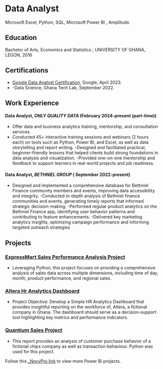 # Data Analyst
Microsoft Excel, Python, SQL, Microsoft Power BI , Amplitude.


## Education
Bachelor of Arts, Economics and Statistics  ;    UNIVERSITY OF GHANA, LEGON, 2016 


## Certifications
- [Google Data Analyst Certification](https://www.credly.com/badges/29d3aa6f-918b-42a9-9e52-5e22fb55422e/public_url), Google, April 2023.
- -Data Science, Ghana Tech Lab, September 2022.


## Work Experience
####  Data Analyst, _ONLY QUALITY DATA_ (February 2024-present (part-time))
- Offer data and business analytics training, mentorship, and consultation services.
- Conducted 45+ interactive training sessions and webinars (2 hours each) on tools such as Python, Power BI, and Excel, as well as data storytelling and report writing.
-Designed and facilitated practical, beginner-friendly lessons that helped clients build strong foundations in data analysis and visualization.
-Provided one-on-one mentorship and feedback to support learners in real-world projects and job readiness.




#### Data Analyst, _BETHNIEL GROUP_ ( September 2022-present)
- Designed and implemented a comprehensive database for Bethniel Finance community members and events, improving data accessibility and integrity.
-Conducted in-depth analysis of Bethniel finance communities and events, generating timely reports that informed strategic decision-making.
-Performed regular product analytics on the Bethniel Finance app, identifying user behavior patterns and contributing to feature enhancements.
-Delivered key marketing analytics insights, optimizing campaign performance and informing targeted outreach strategies


## Projects
### [ExpressMart Sales Performance Analysis Project](https://github.com/MoedBartels/ExpressMart_Data_Project)
- Leveraging Python, this project focuses on providing a comprehensive analysis of sales data across multiple
 dimensions, including time of day, month, product performance, and regional sales.

### [Altera Hr Analytics Dashboard](https://github.com/MoedBartels/Altera-HR-Project)
- Project Objective: Develop a Simple HR Analytics Dashboard that provides 
insightful reporting on the workforce of, Altera, a fictional company in Ghana. 
The dashboard should serve as a decision-support tool highlighting key metrics 
and performance indicators.

### [Quantium Sales Project](https://github.com/MoedBartels/Quantium-Sales-Project)
- This report provides an analysis of customer purchase behavior of a fictional chips company as well as transaction behaviour. Python was used for this project.

Follow this [_NovyPro link](https://www.novypro.com/profile_projects/moedbartels) to view more Power Bi projects. 








